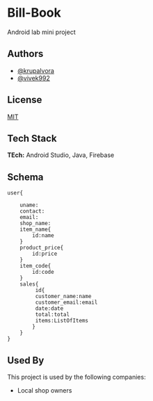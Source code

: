 
# Bill-Book

Android lab mini project


## Authors

- [@krupalvora](https://www.github.com/krupalvora)
- [@vivek992](https://www.github.com/vivek992)


  
## License

[MIT](https://github.com/krupalvora/Bill-Book/blob/main/LICENSE)

  
## Tech Stack

**TEch:** Android Studio, Java, Firebase


  
## Schema

    user{

        uname:  
        contact:
        email:
        shop_name:
        item_name{
            id:name
        }
        product_price{
            id:price
        }
        item_code{
            id:code
        }
        sales{
             id{
             customer_name:name
             customer_email:email
             date:date
             total:total
             items:ListOfItems
            }
        }
    }



## Used By

This project is used by the following companies:

- Local shop owners


  
